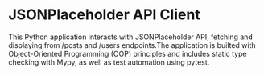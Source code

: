# JSONPlaceholder API Client

This Python application interacts with JSONPlaceholder API, fetching and displaying from /posts and /users endpoints.The application is builted with Object-Oriented Programming (OOP) principles and includes static type checking with Mypy, as well as test automation using pytest.